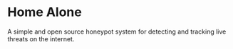 # Home Alone 
A simple and open source honeypot system for detecting and tracking live threats on the internet. 
